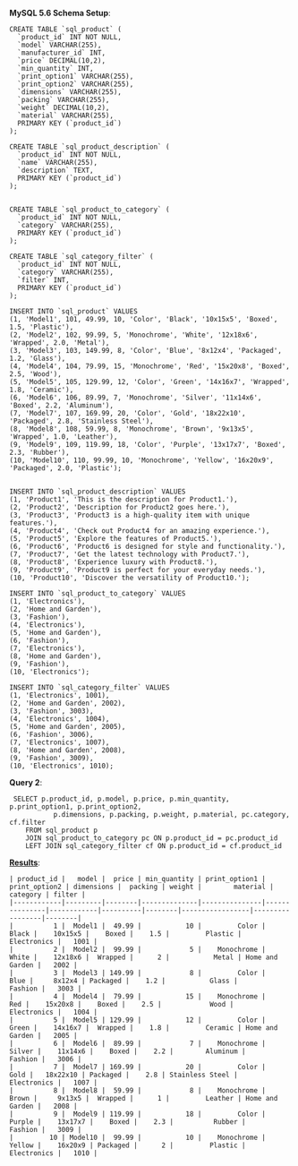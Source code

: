 **MySQL 5.6 Schema Setup**:

    CREATE TABLE `sql_product` (
      `product_id` INT NOT NULL,
      `model` VARCHAR(255),
      `manufacturer_id` INT,
      `price` DECIMAL(10,2),
      `min_quantity` INT,
      `print_option1` VARCHAR(255),
      `print_option2` VARCHAR(255),
      `dimensions` VARCHAR(255),
      `packing` VARCHAR(255),
      `weight` DECIMAL(10,2),
      `material` VARCHAR(255),
      PRIMARY KEY (`product_id`)
    );
    
    CREATE TABLE `sql_product_description` (
      `product_id` INT NOT NULL,
      `name` VARCHAR(255),
      `description` TEXT,
      PRIMARY KEY (`product_id`)
    );
    
    
    CREATE TABLE `sql_product_to_category` (
      `product_id` INT NOT NULL,
      `category` VARCHAR(255),
      PRIMARY KEY (`product_id`)
    );
    
    CREATE TABLE `sql_category_filter` (
      `product_id` INT NOT NULL,
      `category` VARCHAR(255),
      `filter` INT,
      PRIMARY KEY (`product_id`)
    );
    
    INSERT INTO `sql_product` VALUES
    (1, 'Model1', 101, 49.99, 10, 'Color', 'Black', '10x15x5', 'Boxed', 1.5, 'Plastic'),
    (2, 'Model2', 102, 99.99, 5, 'Monochrome', 'White', '12x18x6', 'Wrapped', 2.0, 'Metal'),
    (3, 'Model3', 103, 149.99, 8, 'Color', 'Blue', '8x12x4', 'Packaged', 1.2, 'Glass'),
    (4, 'Model4', 104, 79.99, 15, 'Monochrome', 'Red', '15x20x8', 'Boxed', 2.5, 'Wood'),
    (5, 'Model5', 105, 129.99, 12, 'Color', 'Green', '14x16x7', 'Wrapped', 1.8, 'Ceramic'),
    (6, 'Model6', 106, 89.99, 7, 'Monochrome', 'Silver', '11x14x6', 'Boxed', 2.2, 'Aluminum'),
    (7, 'Model7', 107, 169.99, 20, 'Color', 'Gold', '18x22x10', 'Packaged', 2.8, 'Stainless Steel'),
    (8, 'Model8', 108, 59.99, 8, 'Monochrome', 'Brown', '9x13x5', 'Wrapped', 1.0, 'Leather'),
    (9, 'Model9', 109, 119.99, 18, 'Color', 'Purple', '13x17x7', 'Boxed', 2.3, 'Rubber'),
    (10, 'Model10', 110, 99.99, 10, 'Monochrome', 'Yellow', '16x20x9', 'Packaged', 2.0, 'Plastic');
    
    
    INSERT INTO `sql_product_description` VALUES
    (1, 'Product1', 'This is the description for Product1.'),
    (2, 'Product2', 'Description for Product2 goes here.'),
    (3, 'Product3', 'Product3 is a high-quality item with unique features.'),
    (4, 'Product4', 'Check out Product4 for an amazing experience.'),
    (5, 'Product5', 'Explore the features of Product5.'),
    (6, 'Product6', 'Product6 is designed for style and functionality.'),
    (7, 'Product7', 'Get the latest technology with Product7.'),
    (8, 'Product8', 'Experience luxury with Product8.'),
    (9, 'Product9', 'Product9 is perfect for your everyday needs.'),
    (10, 'Product10', 'Discover the versatility of Product10.');
    
    INSERT INTO `sql_product_to_category` VALUES
    (1, 'Electronics'),
    (2, 'Home and Garden'),
    (3, 'Fashion'),
    (4, 'Electronics'),
    (5, 'Home and Garden'),
    (6, 'Fashion'),
    (7, 'Electronics'),
    (8, 'Home and Garden'),
    (9, 'Fashion'),
    (10, 'Electronics');
    
    INSERT INTO `sql_category_filter` VALUES
    (1, 'Electronics', 1001),
    (2, 'Home and Garden', 2002),
    (3, 'Fashion', 3003),
    (4, 'Electronics', 1004),
    (5, 'Home and Garden', 2005),
    (6, 'Fashion', 3006),
    (7, 'Electronics', 1007),
    (8, 'Home and Garden', 2008),
    (9, 'Fashion', 3009),
    (10, 'Electronics', 1010);
**Query 2**:

     SELECT p.product_id, p.model, p.price, p.min_quantity, p.print_option1, p.print_option2,
               p.dimensions, p.packing, p.weight, p.material, pc.category, cf.filter
        FROM sql_product p
        JOIN sql_product_to_category pc ON p.product_id = pc.product_id
        LEFT JOIN sql_category_filter cf ON p.product_id = cf.product_id
    

**[Results][2]**:

    | product_id |   model |  price | min_quantity | print_option1 | print_option2 | dimensions |  packing | weight |        material |        category | filter |
    |------------|---------|--------|--------------|---------------|---------------|------------|----------|--------|-----------------|-----------------|--------|
    |          1 |  Model1 |  49.99 |           10 |         Color |         Black |    10x15x5 |    Boxed |    1.5 |         Plastic |     Electronics |   1001 |
    |          2 |  Model2 |  99.99 |            5 |    Monochrome |         White |    12x18x6 |  Wrapped |      2 |           Metal | Home and Garden |   2002 |
    |          3 |  Model3 | 149.99 |            8 |         Color |          Blue |     8x12x4 | Packaged |    1.2 |           Glass |         Fashion |   3003 |
    |          4 |  Model4 |  79.99 |           15 |    Monochrome |           Red |    15x20x8 |    Boxed |    2.5 |            Wood |     Electronics |   1004 |
    |          5 |  Model5 | 129.99 |           12 |         Color |         Green |    14x16x7 |  Wrapped |    1.8 |         Ceramic | Home and Garden |   2005 |
    |          6 |  Model6 |  89.99 |            7 |    Monochrome |        Silver |    11x14x6 |    Boxed |    2.2 |        Aluminum |         Fashion |   3006 |
    |          7 |  Model7 | 169.99 |           20 |         Color |          Gold |   18x22x10 | Packaged |    2.8 | Stainless Steel |     Electronics |   1007 |
    |          8 |  Model8 |  59.99 |            8 |    Monochrome |         Brown |     9x13x5 |  Wrapped |      1 |         Leather | Home and Garden |   2008 |
    |          9 |  Model9 | 119.99 |           18 |         Color |        Purple |    13x17x7 |    Boxed |    2.3 |          Rubber |         Fashion |   3009 |
    |         10 | Model10 |  99.99 |           10 |    Monochrome |        Yellow |    16x20x9 | Packaged |      2 |         Plastic |     Electronics |   1010 |

  [1]: http://sqlfiddle.com/#!9/d0d3b7/13
  [2]: http://sqlfiddle.com/#!9/d0d3b7/13/0
